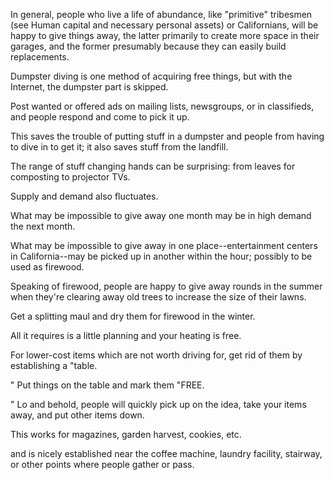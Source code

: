 In  general,  people  who  live  a  life  of  abundance,  like  "primitive"  tribesmen (see Human capital and necessary personal assets) or Californians, will be happy to  give  things  away,  the  latter  primarily  to  create  more  space  in  their  garages, and  the  former  presumably  because  they  can  easily  build  replacements.

Dumpster  diving  is  one  method  of  acquiring  free  things,  but  with  the  Internet, the  dumpster  part  is  skipped.

Post  wanted  or  offered  ads  on  mailing  lists, newsgroups, or in classifieds, and people respond and come to pick it up.

This saves the trouble of putting stuff in a dumpster and people from having to dive in to get it; it also saves stuff from the landfill.

The range of stuff changing hands can  be  surprising:  from  leaves  for  composting  to  projector  TVs.

Supply  and demand also fluctuates.

What may be impossible to give away one month may be in high demand the next month.

What may be impossible to give away in one place--entertainment  centers  in  California--may  be  picked  up  in  another  within the  hour;  possibly  to  be  used  as  firewood.

Speaking  of  firewood,  people  are happy to give away rounds in the summer when they're clearing away old trees to  increase  the  size  of  their  lawns.

Get  a  splitting  maul  and  dry  them  for firewood in the winter.

All it requires is a little planning and your heating is free.

For  lower-cost  items  which  are  not  worth  driving  for,  get  rid  of  them  by establishing  a  "table.

"  Put  things  on  the  table  and  mark  them  "FREE.

"  Lo  and behold, people will quickly pick up on the idea, take your items away, and put other items down.

This works for magazines, garden harvest, cookies, etc.

and is nicely  established  near  the  coffee  machine,  laundry  facility,  stairway,  or  other points where people gather or pass.

